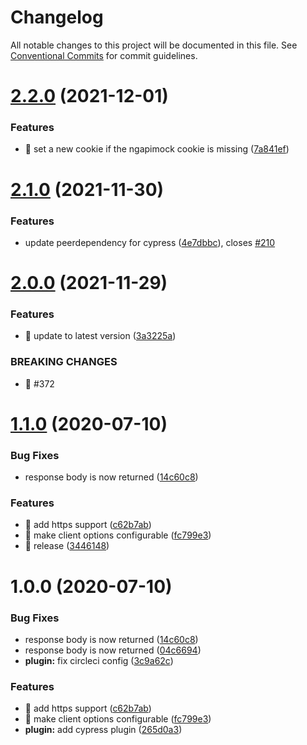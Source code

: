# Changelog

All notable changes to this project will be documented in this file. See
[Conventional Commits](https://conventionalcommits.org) for commit guidelines.

# [2.2.0](https://github.com/ng-apimock/cypress-plugin/compare/v2.1.0...v2.2.0) (2021-12-01)


### Features

* 🎸 set a new cookie if the ngapimock cookie is missing ([7a841ef](https://github.com/ng-apimock/cypress-plugin/commit/7a841ef31d7c25eb2ab363438e689de7ec70f399))

# [2.1.0](https://github.com/ng-apimock/cypress-plugin/compare/v2.0.0...v2.1.0) (2021-11-30)


### Features

* update peerdependency for cypress ([4e7dbbc](https://github.com/ng-apimock/cypress-plugin/commit/4e7dbbc0d6cf91c31bb4e83ffa80cc72d6516062)), closes [#210](https://github.com/ng-apimock/cypress-plugin/issues/210)

# [2.0.0](https://github.com/ng-apimock/cypress-plugin/compare/v1.1.0...v2.0.0) (2021-11-29)


### Features

* 🎸 update to latest version ([3a3225a](https://github.com/ng-apimock/cypress-plugin/commit/3a3225a68be72f28661f8017b4544e56967eec8d))


### BREAKING CHANGES

* 🧨 #372

# [1.1.0](https://github.com/ng-apimock/cypress-plugin/compare/v1.0.2...v1.1.0) (2020-07-10)


### Bug Fixes

* response body is now returned ([14c60c8](https://github.com/ng-apimock/cypress-plugin/commit/14c60c822c2f74f5e410be7f44436601517e839a))


### Features

* 🎸 add https support ([c62b7ab](https://github.com/ng-apimock/cypress-plugin/commit/c62b7aba0c0cbe0a6db1619fdf8ab78807a1e814))
* 🎸 make client options configurable ([fc799e3](https://github.com/ng-apimock/cypress-plugin/commit/fc799e3bb9e4387ff3f1c246c3a5873767b69035))
* 🎸 release ([3446148](https://github.com/ng-apimock/cypress-plugin/commit/3446148007e140cd9eab9fcf6149751a6a048594))

# 1.0.0 (2020-07-10)


### Bug Fixes

* response body is now returned ([14c60c8](https://github.com/ng-apimock/cypress-plugin/commit/14c60c822c2f74f5e410be7f44436601517e839a))
* response body is now returned ([04c6694](https://github.com/ng-apimock/cypress-plugin/commit/04c6694da1f3162016d82a40bc82ce043ddda6f4))
* **plugin:** fix circleci config ([3c9a62c](https://github.com/ng-apimock/cypress-plugin/commit/3c9a62c9c067b12d94cf13c74abdccda35a57bc1))


### Features

* 🎸 add https support ([c62b7ab](https://github.com/ng-apimock/cypress-plugin/commit/c62b7aba0c0cbe0a6db1619fdf8ab78807a1e814))
* 🎸 make client options configurable ([fc799e3](https://github.com/ng-apimock/cypress-plugin/commit/fc799e3bb9e4387ff3f1c246c3a5873767b69035))
* **plugin:** add cypress plugin ([265d0a3](https://github.com/ng-apimock/cypress-plugin/commit/265d0a327ee3b89addb52fff56892b10230ce6b2))
